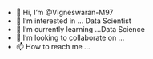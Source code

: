 - 👋 Hi, I’m @VIgneswaran-M97
- 👀 I’m interested in ... Data Scientist
- 🌱 I’m currently learning ...Data Science
- 💞️ I’m looking to collaborate on ...
- 📫 How to reach me ...

<!---
VIgneswaran-M97/VIgneswaran-M97 is a ✨ special ✨ repository because its `README.md` (this file) appears on your GitHub profile.
You can click the Preview link to take a look at your changes.
--->
